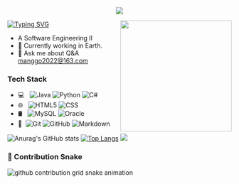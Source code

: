 <p align="center"><img src="https://i.imgur.com/A6bWGFl.gif"/></p>
<img align= "right" width= "250" src= "https://pa1.narvii.com/6580/8098c6e9207376889eeb0532d9f5a0723c4d73f5_hq.gif"/>

[![Typing SVG](https://readme-typing-svg.demolab.com?font=Fira+Code&pause=1000&width=435&lines=Hello%EF%BC%8CThis+is+Moon)](https://git.io/typing-svg)
- A Software Engineering II
- 🌱 Currently working in Earth.
- 💬 Ask me about Q&A [manggo2022@163.com](mailto:manggo2022@163.com)

### Tech Stack

- 💻 &#160; ![Java](https://img.shields.io/badge/-Java-333333?style=flat&logo=Java&logoColor=007396)
![Python](https://img.shields.io/badge/-python-333333?style=flat&logo=Java&logoColor=007396)
![C#](https://img.shields.io/badge/-Csharp-333333?style=flat&logo=Java&logoColor=007396)
- 🌐 &#160; ![HTML5](https://img.shields.io/badge/-HTML5-333333?style=flat&logo=HTML5)
![CSS](https://img.shields.io/badge/-CSS-333333?style=flat&logo=CSS)
- 🛢 &#160; ![MySQL](https://img.shields.io/badge/-MySQL-333333?style=flat&logo=mysql)
![Oracle](https://img.shields.io/badge/-Oracle-333333?style=flat&logo=Oracle)
- 🔧 &#160;![Git](https://img.shields.io/badge/-Git-333333?style=flat&logo=git)
![GitHub](https://img.shields.io/badge/-GitHub-333333?style=flat&logo=github)
![Markdown](https://img.shields.io/badge/-Markdown-333333?style=flat&logo=markdown)


![Anurag's GitHub stats](https://github-readme-stats.vercel.app/api?username=02Moon&show_icons=true&theme=tokyonight)
[![Top Langs](https://github-readme-stats.vercel.app/api/top-langs/?username=02Moon&layout=compact)](https://github.com/anuraghazra/github-readme-stats)
<img src="https://imgur.com/rilHVxA.png"/>

### 🐍 Contribution Snake

<picture>
  <source media="(prefers-color-scheme: dark)" srcset="https://raw.githubusercontent.com/02Moon/02Moon/master/assets/github-contribution-grid-snake-dark.svg">
  <source media="(prefers-color-scheme: light)" srcset="https://raw.githubusercontent.com/02Moon/02Moon/master/assets/github-contribution-grid-snake.svg">
  <img alt="github contribution grid snake animation" src="https://raw.githubusercontent.com/02Moon/02Moon/master/assets/github-contribution-grid-snake.svg">
</picture>
